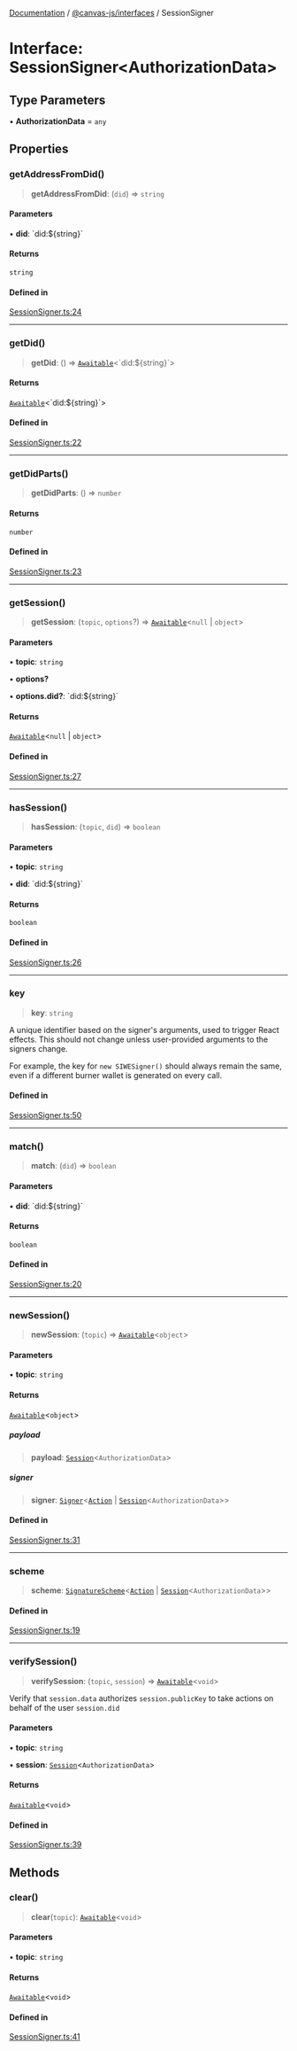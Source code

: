 [Documentation](../../../packages.md) / [@canvas-js/interfaces](../index.md) / SessionSigner

# Interface: SessionSigner\<AuthorizationData\>

## Type Parameters

• **AuthorizationData** = `any`

## Properties

### getAddressFromDid()

> **getAddressFromDid**: (`did`) => `string`

#### Parameters

• **did**: \`did:$\{string\}\`

#### Returns

`string`

#### Defined in

[SessionSigner.ts:24](https://github.com/canvasxyz/canvas/blob/62d177fb446565afa753f83091e84331fbd47245/packages/interfaces/src/SessionSigner.ts#L24)

***

### getDid()

> **getDid**: () => [`Awaitable`](../type-aliases/Awaitable.md)\<\`did:$\{string\}\`\>

#### Returns

[`Awaitable`](../type-aliases/Awaitable.md)\<\`did:$\{string\}\`\>

#### Defined in

[SessionSigner.ts:22](https://github.com/canvasxyz/canvas/blob/62d177fb446565afa753f83091e84331fbd47245/packages/interfaces/src/SessionSigner.ts#L22)

***

### getDidParts()

> **getDidParts**: () => `number`

#### Returns

`number`

#### Defined in

[SessionSigner.ts:23](https://github.com/canvasxyz/canvas/blob/62d177fb446565afa753f83091e84331fbd47245/packages/interfaces/src/SessionSigner.ts#L23)

***

### getSession()

> **getSession**: (`topic`, `options`?) => [`Awaitable`](../type-aliases/Awaitable.md)\<`null` \| `object`\>

#### Parameters

• **topic**: `string`

• **options?**

• **options.did?**: \`did:$\{string\}\`

#### Returns

[`Awaitable`](../type-aliases/Awaitable.md)\<`null` \| `object`\>

#### Defined in

[SessionSigner.ts:27](https://github.com/canvasxyz/canvas/blob/62d177fb446565afa753f83091e84331fbd47245/packages/interfaces/src/SessionSigner.ts#L27)

***

### hasSession()

> **hasSession**: (`topic`, `did`) => `boolean`

#### Parameters

• **topic**: `string`

• **did**: \`did:$\{string\}\`

#### Returns

`boolean`

#### Defined in

[SessionSigner.ts:26](https://github.com/canvasxyz/canvas/blob/62d177fb446565afa753f83091e84331fbd47245/packages/interfaces/src/SessionSigner.ts#L26)

***

### key

> **key**: `string`

A unique identifier based on the signer's arguments, used to trigger React effects.
This should not change unless user-provided arguments to the signers change.

For example, the key for `new SIWESigner()` should always remain the same, even if
a different burner wallet is generated on every call.

#### Defined in

[SessionSigner.ts:50](https://github.com/canvasxyz/canvas/blob/62d177fb446565afa753f83091e84331fbd47245/packages/interfaces/src/SessionSigner.ts#L50)

***

### match()

> **match**: (`did`) => `boolean`

#### Parameters

• **did**: \`did:$\{string\}\`

#### Returns

`boolean`

#### Defined in

[SessionSigner.ts:20](https://github.com/canvasxyz/canvas/blob/62d177fb446565afa753f83091e84331fbd47245/packages/interfaces/src/SessionSigner.ts#L20)

***

### newSession()

> **newSession**: (`topic`) => [`Awaitable`](../type-aliases/Awaitable.md)\<`object`\>

#### Parameters

• **topic**: `string`

#### Returns

[`Awaitable`](../type-aliases/Awaitable.md)\<`object`\>

##### payload

> **payload**: [`Session`](../type-aliases/Session.md)\<`AuthorizationData`\>

##### signer

> **signer**: [`Signer`](Signer.md)\<[`Action`](../type-aliases/Action.md) \| [`Session`](../type-aliases/Session.md)\<`AuthorizationData`\>\>

#### Defined in

[SessionSigner.ts:31](https://github.com/canvasxyz/canvas/blob/62d177fb446565afa753f83091e84331fbd47245/packages/interfaces/src/SessionSigner.ts#L31)

***

### scheme

> **scheme**: [`SignatureScheme`](SignatureScheme.md)\<[`Action`](../type-aliases/Action.md) \| [`Session`](../type-aliases/Session.md)\<`AuthorizationData`\>\>

#### Defined in

[SessionSigner.ts:19](https://github.com/canvasxyz/canvas/blob/62d177fb446565afa753f83091e84331fbd47245/packages/interfaces/src/SessionSigner.ts#L19)

***

### verifySession()

> **verifySession**: (`topic`, `session`) => [`Awaitable`](../type-aliases/Awaitable.md)\<`void`\>

Verify that `session.data` authorizes `session.publicKey`
to take actions on behalf of the user `session.did`

#### Parameters

• **topic**: `string`

• **session**: [`Session`](../type-aliases/Session.md)\<`AuthorizationData`\>

#### Returns

[`Awaitable`](../type-aliases/Awaitable.md)\<`void`\>

#### Defined in

[SessionSigner.ts:39](https://github.com/canvasxyz/canvas/blob/62d177fb446565afa753f83091e84331fbd47245/packages/interfaces/src/SessionSigner.ts#L39)

## Methods

### clear()

> **clear**(`topic`): [`Awaitable`](../type-aliases/Awaitable.md)\<`void`\>

#### Parameters

• **topic**: `string`

#### Returns

[`Awaitable`](../type-aliases/Awaitable.md)\<`void`\>

#### Defined in

[SessionSigner.ts:41](https://github.com/canvasxyz/canvas/blob/62d177fb446565afa753f83091e84331fbd47245/packages/interfaces/src/SessionSigner.ts#L41)
